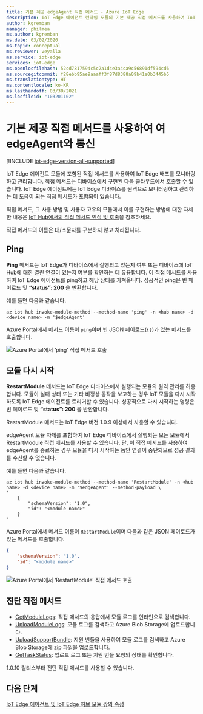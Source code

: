 ```yaml
---
title: 기본 제공 edgeAgent 직접 메서드 - Azure IoT Edge
description: IoT Edge 에이전트 런타임 모듈의 기본 제공 직접 메서드를 사용하여 IoT Edge 배포 모니터링 및 관리
author: kgremban
manager: philmea
ms.author: kgremban
ms.date: 03/02/2020
ms.topic: conceptual
ms.reviewer: veyalla
ms.service: iot-edge
services: iot-edge
ms.openlocfilehash: 52cd7817594c5c2a1d4e3a4ca9c56891df594cd6
ms.sourcegitcommit: f28ebb95ae9aaaff3f87d8388a09b41e0b3445b5
ms.translationtype: HT
ms.contentlocale: ko-KR
ms.lasthandoff: 03/30/2021
ms.locfileid: "103201102"
---
```

# <a name="communicate-with-edgeagent-using-built-in-direct-methods"></a>기본 제공 직접 메서드를 사용하여 여 edgeAgent와 통신

[!INCLUDE [iot-edge-version-all-supported](../../includes/iot-edge-version-all-supported.md)]

IoT Edge 에이전트 모듈에 포함된 직접 메서드를 사용하여 IoT Edge 배포를 모니터링하고 관리합니다. 직접 메서드는 디바이스에서 구현된 다음 클라우드에서 호출할 수 있습니다. IoT Edge 에이전트에는 IoT Edge 디바이스를 원격으로 모니터링하고 관리하는 데 도움이 되는 직접 메서드가 포함되어 있습니다.

직접 메서드, 그 사용 방법 및 사용자 고유의 모듈에서 이를 구현하는 방법에 대한 자세한 내용은 [IoT Hub에서의 직접 메서드 인식 및 호출](../iot-hub/iot-hub-devguide-direct-methods.md)을 참조하세요.

직접 메서드의 이름은 대/소문자를 구분하지 않고 처리됩니다.

## <a name="ping"></a>Ping

**Ping** 메서드는 IoT Edge가 디바이스에서 실행되고 있는지 여부 또는 디바이스에 IoT Hub에 대한 열린 연결이 있는지 여부를 확인하는 데 유용합니다. 이 직접 메서드를 사용하여 IoT Edge 에이전트를 ping하고 해당 상태를 가져옵니다. 성공적인 ping은 빈 페이로드 및 **“status”: 200** 을 반환합니다.

예를 들면 다음과 같습니다.

```azurecli
az iot hub invoke-module-method --method-name 'ping' -n <hub name> -d <device name> -m '$edgeAgent'
```

Azure Portal에서 메서드 이름이 `ping`이며 빈 JSON 페이로드(`{}`)가 있는 메서드를 호출합니다.

![Azure Portal에서 ‘ping’ 직접 메서드 호출](./media/how-to-edgeagent-direct-method/ping-direct-method.png)

## <a name="restart-module"></a>모듈 다시 시작

**RestartModule** 메서드는 IoT Edge 디바이스에서 실행되는 모듈의 원격 관리를 허용합니다. 모듈이 실패 상태 또는 기타 비정상 동작을 보고하는 경우 IoT 모듈을 다시 시작하도록 IoT Edge 에이전트를 트리거할 수 있습니다. 성공적으로 다시 시작하는 명령은 빈 페이로드 및 **“status”: 200** 을 반환합니다.

RestartModule 메서드는 IoT Edge 버전 1.0.9 이상에서 사용할 수 있습니다. 

edgeAgent 모듈 자체를 포함하여 IoT Edge 디바이스에서 실행되는 모든 모듈에서 RestartModule 직접 메서드를 사용할 수 있습니다. 단, 이 직접 메서드를 사용하여 edgeAgent를 종료하는 경우 모듈을 다시 시작하는 동안 연결이 중단되므로 성공 결과를 수신할 수 없습니다.

예를 들면 다음과 같습니다.

```azurecli
az iot hub invoke-module-method --method-name 'RestartModule' -n <hub name> -d <device name> -m '$edgeAgent' --method-payload \
'
    {
        "schemaVersion": "1.0",
        "id": "<module name>"
    }
'
```

Azure Portal에서 메서드 이름이 `RestartModule`이며 다음과 같은 JSON 페이로드가 있는 메서드를 호출합니다.

```json
{
    "schemaVersion": "1.0",
    "id": "<module name>"
}
```

![Azure Portal에서 ‘RestartModule’ 직접 메서드 호출](./media/how-to-edgeagent-direct-method/restartmodule-direct-method.png)

## <a name="diagnostic-direct-methods"></a>진단 직접 메서드

* [GetModuleLogs](how-to-retrieve-iot-edge-logs.md#retrieve-module-logs): 직접 메서드의 응답에서 모듈 로그를 인라인으로 검색합니다.
* [UploadModuleLogs](how-to-retrieve-iot-edge-logs.md#upload-module-logs): 모듈 로그를 검색하고 Azure Blob Storage에 업로드합니다.
* [UploadSupportBundle](how-to-retrieve-iot-edge-logs.md#upload-support-bundle-diagnostics): 지원 번들을 사용하여 모듈 로그를 검색하고 Azure Blob Storage에 zip 파일을 업로드합니다.
* [GetTaskStatus](how-to-retrieve-iot-edge-logs.md#get-upload-request-status): 업로드 로그 또는 지원 번들 요청의 상태를 확인합니다.

1\.0.10 릴리스부터 진단 직접 메서드를 사용할 수 있습니다.

## <a name="next-steps"></a>다음 단계

[IoT Edge 에이전트 및 IoT Edge 허브 모듈 쌍의 속성](module-edgeagent-edgehub.md)
